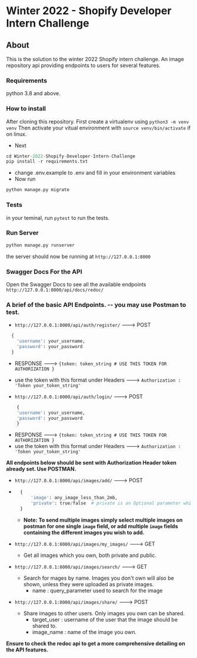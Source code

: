 # Winter 2022 -  Shopify Developer Intern Challenge

## About
This is the solution to the winter 2022 Shopify intern challenge. An image repository api providing endpoints to users for several features.

### Requirements
python 3.8 and above.

### How to install
After cloning this repository.
First create a virtualenv using `python3 -m venv venv`
Then activate your vitual environment with  `source venv/bin/activate` if on linux.
- Next   
```python
cd Winter-2022-Shopify-Developer-Intern-Challenge
pip install -r requirements.txt
```
- change .env.example to .env and fill in your environment variables
- Now run
```python
python manage.py migrate
```

### Tests
in your teminal, run `pytest` to run the tests.

### Run Server
```python 
python manage.py runserver
```
the server should now be running at `http://127.0.0.1:8000`

### Swagger Docs For the API
Open the Swagger Docs to see all the available endpoints
`http://127.0.0.1:8000/api/docs/redoc/`
  


### A brief of the basic API Endpoints. -- you may use Postman to test.

- `http://127.0.0.1:8000/api/auth/register/` ---> POST
```python
  {
    'username': your_username, 
    'password': your_password
  }
``` 
- RESPONSE ---> `{token: token_string # USE THIS TOKEN FOR AUTHORIZATION }` 
- use the token with this format under Headers  ---> `Authorization : 'Token your_token_string'`

- `http://127.0.0.1:8000/api/auth/login/` ---> POST 
```python
    {
    'username': your_username, 
    'password': your_password
    }
``` 
- RESPONSE ---> `{token: token_string # USE THIS TOKEN FOR AUTHORIZATION }` 
- use the token with this format under Headers  ---> `Authorization : 'Token your_token_string'`

**All endpoints below should be sent with Authorization Header token already set. Use POSTMAN.**

- `http://127.0.0.1:8000/api/images/add/` ---> POST
- ```python
    {
        'image': any_image_less_than_2mb, 
        'private': true/false  # private is an Optional parameter which defaults to false
    }
    ```
  - **Note: To send multiple images simply select multiple images on postman for one single `image` field, or add multiple `image` fields containing the different images you wish to add.**

- `http://127.0.0.1:8000/api/images/my_images/` ---> GET
    - Get all images which you own, both private and public.

- `http://127.0.0.1:8000/api/images/search/` ---> GET
    - Search for mages by name. Images you don't own will also be shown, unless they were uploaded as private images.
        - name : query_parameter used to search for the image

- `http://127.0.0.1:8000/api/images/share/` ---> POST
    - Share images to other users. Only images you own can be shared.
        - target_user : username of the user that the image should be shared to.
        - image_name : name of the image you own.

**Ensure to check the redoc api to get a more comprehensive detailing on the API features.**